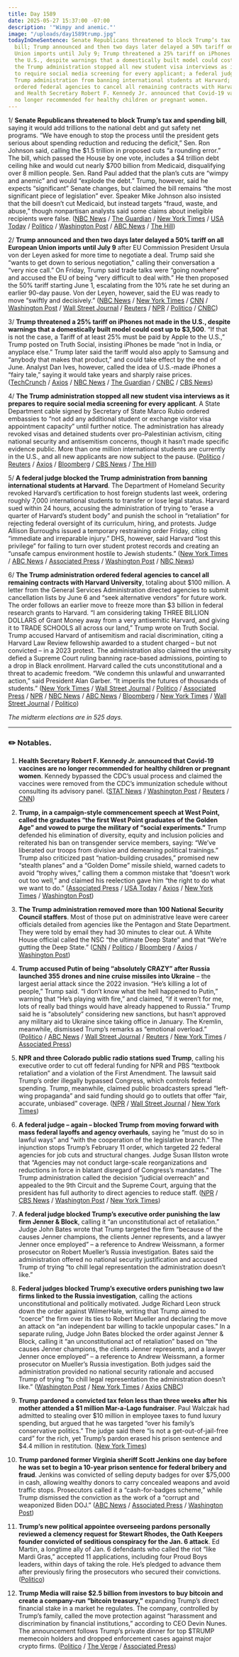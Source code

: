 ```yaml
---
title: Day 1589
date: 2025-05-27 15:37:00 -07:00
description: '"Wimpy and anemic."'
image: "/uploads/day1589trump.jpg"
todayInOneSentence: Senate Republicans threatened to block Trump’s tax and spending
  bill; Trump announced and then two days later delayed a 50% tariff on all European
  Union imports until July 9; Trump threatened a 25% tariff on iPhones not made in
  the U.S., despite warnings that a domestically built model could cost up to $3,500;
  the Trump administration stopped all new student visa interviews as it prepares
  to require social media screening for every applicant; a federal judge blocked the
  Trump administration from banning international students at Harvard; the Trump administration
  ordered federal agencies to cancel all remaining contracts with Harvard University;
  and Health Secretary Robert F. Kennedy Jr. announced that Covid-19 vaccines are
  no longer recommended for healthy children or pregnant women.
---
```


1/ **Senate Republicans threatened to block Trump’s tax and spending bill**, saying it would add trillions to the national debt and gut safety net programs. “We have enough to stop the process until the president gets serious about spending reduction and reducing the deficit,” Sen. Ron Johnson said, calling the $1.5 trillion in proposed cuts “a rounding error.” The bill, which passed the House by one vote, includes a $4 trillion debt ceiling hike and would cut nearly $700 billion from Medicaid, disqualifying over 8 million people. Sen. Rand Paul added that the plan’s cuts are “wimpy and anemic” and would “explode the debt.” Trump, however, said he expects “significant” Senate changes, but claimed the bill remains “the most significant piece of legislation” ever. Speaker Mike Johnson also insisted that the bill doesn’t cut Medicaid, but instead targets “fraud, waste, and abuse,” though nonpartisan analysts said some claims about ineligible recipients were false. ([NBC News](https://www.nbcnews.com/politics/congress/ron-johnson-says-enough-opposition-senate-hold-trumps-spending-bill-rcna208973) / [The Guardian](https://www.theguardian.com/us-news/2025/may/25/trump-beautiful-bill-republicans) / [New York Times](https://www.nytimes.com/2025/05/25/us/politics/fiscal-hawks-senate-house-bill.html) / [USA Today](https://www.usatoday.com/story/news/politics/2025/05/25/republicans-senate-trump-tax-bill/83851469007/) / [Politico](https://www.politico.com/news/2025/05/25/ron-johnson-megabill-spending-reductions-00369429) / [Washington Post](https://www.washingtonpost.com/politics/2025/05/25/big-beautiful-bill-midterms-trump/) / [ABC News](https://abcnews.go.com/Politics/gop-senator-resistance-trumps-big-beautiful-bill-stop/story?id=122179072) / [The Hill](https://thehill.com/homenews/sunday-talk-shows/5317970-mike-johnson-big-beautiful-bill-spending/))

2/ **Trump announced and then two days later delayed a 50% tariff on all European Union imports until July 9** after EU Commission President Ursula von der Leyen asked for more time to negotiate a deal. Trump said she “wants to get down to serious negotiation," calling their conversation a “very nice call.” On Friday, Trump said trade talks were “going nowhere” and accused the EU of being “very difficult to deal with.” He then proposed the 50% tariff starting June 1, escalating from the 10% rate he set during an earlier 90-day pause. Von der Leyen, however, said the EU was ready to move “swiftly and decisively.” ([NBC News](https://www.nbcnews.com/politics/trump-administration/trump-delays-50-tariffs-eu-july-9-rcna209026) / [New York Times](https://www.nytimes.com/2025/05/25/us/politics/trump-european-union-tariff.html) / [CNN](https://www.cnn.com/2025/05/25/business/trump-eu-tariff-delay) / [Washington Post](https://www.washingtonpost.com/politics/2025/05/25/trump-trade-tariffs-eu/) / [Wall Street Journal](https://www.wsj.com/politics/policy/trump-agrees-to-delay-eu-tariffs-cfebc4af) / [Reuters](https://www.reuters.com/business/trump-extends-deadline-reach-eu-trade-deal-until-july-9-2025-05-25/) / [NPR](https://www.npr.org/2025/05/23/nx-s1-5408573/trump-tariffs-eu-apple-iphones) / [Politico](https://www.politico.eu/article/donald-trump-eu-von-der-leyen-50-percent-tariff-standoff/) / [CNBC](https://www.cnbc.com/2025/05/27/trump-hails-positive-steps-in-us-eu-trade-talks-as-markets-await-deal.html))

3/ **Trump threatened a 25% tariff on iPhones not made in the U.S., despite warnings that a domestically built model could cost up to $3,500**. “If that is not the case, a Tariff of at least 25% must be paid by Apple to the U.S.,” Trump posted on Truth Social, insisting iPhones be made “not in India, or anyplace else.” Trump later said the tariff would also apply to Samsung and “anybody that makes that product,” and could take effect by the end of June. Analyst Dan Ives, however, called the idea of U.S.-made iPhones a “fairy tale,” saying it would take years and sharply raise prices. ([TechCrunch](https://techcrunch.com/2025/05/23/trump-threatens-25-tariffs-on-iphones-made-outside-the-us/) / [Axios](https://www.axios.com/2025/05/23/trump-tariff-apple-iphone) / [NBC News](https://www.nbcnews.com/business/business-news/trump-threatens-25-tariff-apple-not-start-making-iphones-america-rcna208709) / [The Guardian](https://www.theguardian.com/us-news/2025/may/23/donald-trump-threatens-25-percent-tariff-iphones-not-made-in-us) / [CNBC](https://www.cnbc.com/2025/05/23/trump-tariff-apple-iphones-not-made-in-the-us.html) / [CBS News](https://www.cbsnews.com/news/trump-apple-25-tariff-iphones/))

4/ **The Trump administration stopped all new student visa interviews as it prepares to require social media screening for every applicant**. A State Department cable signed by Secretary of State Marco Rubio ordered embassies to “not add any additional student or exchange visitor visa appointment capacity” until further notice. The administration has already revoked visas and detained students over pro-Palestinian activism, citing national security and antisemitism concerns, though it hasn’t made specific evidence public. More than one million international students are currently in the U.S., and all new applicants are now subject to the pause. ([Politico](https://www.politico.com/news/2025/05/27/trump-team-orders-stop-to-new-student-visa-interviews-as-it-weighs-expanding-social-media-vetting-00370501) / [Reuters](https://www.reuters.com/world/us/trump-administration-halts-scheduling-new-student-visa-appointments-2025-05-27/) / [Axios](https://www.axios.com/2025/05/27/student-visas-trump-social-media) / [Bloomberg](https://www.bloomberg.com/news/articles/2025-05-27/us-orders-pause-in-student-visa-interviews-ahead-of-new-vetting) / [CBS News](https://www.cbsnews.com/news/trump-administration-halting-student-visa-appointments-ahead-of-expanded-social-media-vetting/) / [The Hill](https://thehill.com/homenews/education/5320378-trump-international-students-visa-interviews/))

5/ **A federal judge blocked the Trump administration from banning international students at Harvard**. The Department of Homeland Security revoked Harvard’s certification to host foreign students last week, ordering roughly 7,000 international students to transfer or lose legal status. Harvard sued within 24 hours, accusing the administration of trying to “erase a quarter of Harvard’s student body” and punish the school in “retaliation” for rejecting federal oversight of its curriculum, hiring, and protests. Judge Allison Burroughs issued a temporary restraining order Friday, citing “immediate and irreparable injury.” DHS, however, said Harvard “lost this privilege” for failing to turn over student protest records and creating an “unsafe campus environment hostile to Jewish students.” ([New York Times](https://www.nytimes.com/2025/05/23/us/harvard-sues-trump-international-students-garber.html) / [ABC News](https://abcnews.go.com/US/harvard-sues-trump-admin-ban-school-enrolling-international/story?id=122111548) / [Associated Press](https://apnews.com/article/harvard-foreign-students-enrollment-trump-lawsuit-94b65866c563e67a7a7a3c79e90144d6) / [Washington Post](https://www.washingtonpost.com/education/2025/05/23/harvard-lawsuit-international-students-trump-administration/) / [NBC News](https://www.nbcnews.com/news/us-news/harvard-sues-trump-administration-move-block-foreign-student-enrollmen-rcna208723))

6/ **The Trump administration ordered federal agencies to cancel all remaining contracts with Harvard University**, totaling about $100 million. A letter from the General Services Administration directed agencies to submit cancellation lists by June 6 and “seek alternative vendors” for future work. The order follows an earlier move to freeze more than $3 billion in federal research grants to Harvard. “I am considering taking THREE BILLION DOLLARS of Grant Money away from a very antisemitic Harvard, and giving it to TRADE SCHOOLS all across our land,” Trump wrote on Truth Social. Trump accused Harvard of antisemitism and racial discrimination, citing a Harvard Law Review fellowship awarded to a student charged – but not convicted – in a 2023 protest. The administration also claimed the university defied a Supreme Court ruling banning race-based admissions, pointing to a drop in Black enrollment. Harvard called the cuts unconstitutional and a threat to academic freedom. “We condemn this unlawful and unwarranted action,” said President Alan Garber. “It imperils the futures of thousands of students.” ([New York Times](https://www.nytimes.com/2025/05/27/us/harvard-trump-federal-funds.html) / [Wall Street Journal](https://www.wsj.com/us-news/education/trump-administration-seeks-to-end-harvards-federal-contracts-990ad757) / [Politico](https://www.politico.com/news/2025/05/26/trump-harvard-grants-trade-schools-00369766) / [Associated Press](https://apnews.com/article/trump-harvard-federal-contracts-51d2d2618e1f0f5de39cb649644e1dae) / [NPR](https://www.npr.org/2025/05/27/nx-s1-5413188/trump-harvard-federal-funds) / [NBC News](https://www.nbcnews.com/news/us-news/trump-administration-seeks-end-federal-contracts-harvard-rcna209163) / [ABC News](https://abcnews.go.com/Politics/trump-call-federal-agencies-cancel-harvard-contracts-source/story?id=122226558) / [Bloomberg](https://www.bloomberg.com/news/articles/2025-05-27/trump-to-end-federal-contracts-with-harvard-university) / [New York Times](https://www.nytimes.com/2025/05/26/us/harvard-trump-trade-schools.html) / [Wall Street Journal](https://www.wsj.com/us-news/education/trump-threatens-to-redistribute-3-billion-in-harvard-grants-to-trade-schools-a4ebc64c) / [Politico](https://www.politico.com/news/2025/05/27/trump-administration-termination-harvard-contracts-00370243))

*The midterm elections are in 525 days.*

---

### ✏️ Notables.

 1. **Health Secretary Robert F. Kennedy Jr. announced that Covid-19 vaccines are no longer recommended for healthy children or pregnant women**. Kennedy bypassed the CDC’s usual process and claimed the vaccines were removed from the CDC’s immunization schedule without consulting its advisory panel. ([STAT News](https://www.statnews.com/2025/05/27/covid-shots-pregnant-women-children-recommendation-change-hhs-secretary-kennedy/) / [Washington Post](https://www.washingtonpost.com/health/2025/05/27/covid-vaccine-children-recommendation-rfk/) / [Reuters](https://www.reuters.com/business/healthcare-pharmaceuticals/us-drops-covid-vaccine-recommendations-healthy-children-pregnant-women-2025-05-27/) / [CNN](https://www.cnn.com/2025/05/27/health/covid-vaccine-pregnant-women-children-recommendation))

 2. **Trump, in a campaign-style commencement speech at West Point, called the graduates “the first West Point graduates of the Golden Age” and vowed to purge the military of “social experiments.”** Trump defended his elimination of diversity, equity and inclusion policies and reiterated his ban on transgender service members, saying: “We’ve liberated our troops from divisive and demeaning political trainings.” Trump also criticized past “nation-building crusades,” promised new “stealth planes” and a “Golden Dome” missile shield, warned cadets to avoid “trophy wives,” calling them a common mistake that “doesn’t work out too well,” and claimed his reelection gave him “the right to do what we want to do.” ([Associated Press](https://apnews.com/article/trump-commencement-army-west-point-graduates-ecbc20a0ce46350618dabae573e40556) / [USA Today](https://www.usatoday.com/story/news/politics/2025/05/25/trump-trophy-wives-west-point/83852583007/) / [Axios](https://www.axios.com/2025/05/24/trump-west-point-commencement) / [New York Times](https://www.nytimes.com/2025/05/24/us/politics/trump-speech-west-point-commencement.html) / [Washington Post](https://www.washingtonpost.com/politics/2025/05/24/trump-west-point-graduation-dei-military/))

 3. **The Trump administration removed more than 100 National Security Council staffers**. Most of those put on administrative leave were career officials detailed from agencies like the Pentagon and State Department. They were told by email they had 30 minutes to clear out. A White House official called the NSC “the ultimate Deep State” and that “We’re gutting the Deep State.” ([CNN](https://www.cnn.com/2025/05/23/politics/national-security-council-administrative-leave-trump) / [Politico](https://www.politico.com/news/2025/05/23/trump-national-security-council-00368787) / [Bloomberg](https://www.bloomberg.com/news/articles/2025-05-23/trump-downsizes-national-security-council-in-latest-staff-cuts) / [Axios](https://www.bloomberg.com/news/articles/2025-05-23/trump-downsizes-national-security-council-in-latest-staff-cuts) / [Washington Post](https://www.bloomberg.com/news/articles/2025-05-23/trump-downsizes-national-security-council-in-latest-staff-cuts))

 4. **Trump accused Putin of being “absolutely CRAZY” after Russia launched 355 drones and nine cruise missiles into Ukraine** – the largest aerial attack since the 2022 invasion. “He’s killing a lot of people,” Trump said. “I don’t know what the hell happened to Putin,” warning that “He’s playing with fire,” and claimed, “if it weren’t for me, lots of really bad things would have already happened to Russia.” Trump said he is “absolutely” considering new sanctions, but hasn’t approved any military aid to Ukraine since taking office in January. The Kremlin, meanwhile, dismissed Trump’s remarks as “emotional overload.” ([Politico](https://www.politico.com/news/2025/05/27/trump-putin-attack-ukraine-00370919) / [ABC News](https://abcnews.go.com/Politics/live-updates/trump-admin-live-updates/?id=121939393) / [Wall Street Journal](https://www.wsj.com/world/russia/trump-putin-russia-sanctions-truth-social-79738b06) / [Reuters](https://www.reuters.com/business/aerospace-defense/kremlin-trumps-remark-about-putin-being-crazy-there-is-some-emotional-overload-2025-05-26/) / [New York Times](https://www.nytimes.com/2025/05/26/world/europe/russia-ukraine-war-new-phase.html) / [Associated Press](https://apnews.com/article/russia-ukraine-war-drones-missiles-b34e72f0856b0f19219076463cce0414))

 5. **NPR and three Colorado public radio stations sued Trump**, calling his executive order to cut off federal funding for NPR and PBS “textbook retaliation” and a violation of the First Amendment. The lawsuit said Trump’s order illegally bypassed Congress, which controls federal spending. Trump, meanwhile, claimed public broadcasters spread “left-wing propaganda” and said funding should go to outlets that offer “fair, accurate, unbiased” coverage. ([NPR](https://www.npr.org/2025/05/27/nx-s1-5413094/npr-public-radio-lawsuit-trump-funding-ban) / [Wall Street Journal](https://www.wsj.com/politics/policy/npr-challenges-trump-order-to-end-u-s-funding-of-public-media-e290d1aa) / [New York Times](https://www.nytimes.com/2025/05/27/business/media/npr-trump-lawsuit-executive-order-funding.html))

 6. **A federal judge – again – blocked Trump from moving forward with mass federal layoffs and agency overhauls**, saying he “must do so in lawful ways” and “with the cooperation of the legislative branch.” The injunction stops Trump’s February 11 order, which targeted 22 federal agencies for job cuts and structural changes. Judge Susan Illston wrote that “Agencies may not conduct large-scale reorganizations and reductions in force in blatant disregard of Congress’s mandates.” The Trump administration called the decision “judicial overreach” and appealed to the 9th Circuit and the Supreme Court, arguing that the president has full authority to direct agencies to reduce staff. ([NPR](https://www.npr.org/2025/05/23/nx-s1-5407344/trump-government-reorganization-rif-pause) / [CBS News](https://www.cnbc.com/2025/05/23/judge-blocks-trump-federal-workforce-cuts.html) / [Washington Post](https://www.washingtonpost.com/politics/2025/05/23/federal-workers-trump-administration-layoffs-block-extended/) / [New York Times](https://www.nytimes.com/2025/05/23/us/politics/court-ruling-federal-layoffs-trump.html))

 7. **A federal judge blocked Trump’s executive order punishing the law firm Jenner & Block**, calling it “an unconstitutional act of retaliation.” Judge John Bates wrote that Trump targeted the firm “because of the causes Jenner champions, the clients Jenner represents, and a lawyer Jenner once employed” – a reference to Andrew Weissmann, a former prosecutor on Robert Mueller’s Russia investigation. Bates said the administration offered no national security justification and accused Trump of trying “to chill legal representation the administration doesn’t like.”

 8. **Federal judges blocked Trump’s executive orders punishing two law firms linked to the Russia investigation**, calling the actions unconstitutional and politically motivated. Judge Richard Leon struck down the order against WilmerHale, writing that Trump aimed to “coerce” the firm over its ties to Robert Mueller and declaring the move an attack on “an independent bar willing to tackle unpopular cases.” In a separate ruling, Judge John Bates blocked the order against Jenner & Block, calling it “an unconstitutional act of retaliation” based on “the causes Jenner champions, the clients Jenner represents, and a lawyer Jenner once employed” – a reference to Andrew Weissmann, a former prosecutor on Mueller’s Russia investigation. Both judges said the administration provided no national security rationale and accused Trump of trying “to chill legal representation the administration doesn’t like.” ([Washington Post](https://www.washingtonpost.com/politics/2025/05/23/trump-jenner-block-order-struck-down/) / [New York Times](https://www.nytimes.com/2025/05/27/us/politics/trump-law-firms-wilmerhale.html) / [Axios](https://www.axios.com/2025/05/23/trump-executive-order-robert-mueller-jenner-block) [CNBC](https://www.nbcnews.com/politics/justice-department/trump-executive-order-targeting-jenner-law-firm-unconstitutional-judge-rcna205230))

 9. **Trump pardoned a convicted tax felon less than three weeks after his mother attended a $1 million Mar-a-Lago fundraiser**. Paul Walczak had admitted to stealing over $10 million in employee taxes to fund luxury spending, but argued that he was targeted “over his family’s conservative politics.” The judge said there “is not a get-out-of-jail-free card” for the rich, yet Trump’s pardon erased his prison sentence and $4.4 million in restitution. ([New York Times](https://www.nytimes.com/2025/05/27/us/politics/trump-pardon-paul-walczak-tax-crimes.html))

10. **Trump pardoned former Virginia sheriff Scott Jenkins one day before he was set to begin a 10-year prison sentence for federal bribery and fraud**. Jenkins was convicted of selling deputy badges for over $75,000 in cash, allowing wealthy donors to carry concealed weapons and avoid traffic stops. Prosecutors called it a “cash-for-badges scheme,” while Trump dismissed the conviction as the work of a “corrupt and weaponized Biden DOJ.” ([ABC News](https://abcnews.go.com/Politics/trump-pardons-virginia-sheriff-convicted-federal-bribery-charges/story?id=122206606) / [Associated Press](https://apnews.com/article/sheriff-bribery-conviction-trump-pardon-3a35152ebb86d4ab4a2d3d018c0bda8e) / [Washington Post](https://www.washingtonpost.com/politics/2025/05/26/trump-pardons-sheriff-bribes/))

11. **Trump’s new political appointee overseeing pardons personally reviewed a clemency request for Stewart Rhodes, the Oath Keepers founder convicted of seditious conspiracy for the Jan. 6 attack**. Ed Martin, a longtime ally of Jan. 6 defendants who called the riot “like Mardi Gras,” accepted 11 applications, including four Proud Boys leaders, within days of taking the role. He’s pledged to advance them after previously firing the prosecutors who secured their convictions. ([Politico](https://www.politico.com/news/2025/05/27/ed-martin-stewart-rhodes-jan-6-pardon-00371222))

12. **Trump Media will raise $2.5 billion from investors to buy bitcoin and create a company-run “bitcoin treasury,”** expanding Trump’s direct financial stake in a market he regulates. The company, controlled by Trump’s family, called the move protection against “harassment and discrimination by financial institutions,” according to CEO Devin Nunes. The announcement follows Trump’s private dinner for top $TRUMP memecoin holders and dropped enforcement cases against major crypto firms. ([Politico](https://www.politico.com/news/2025/05/27/trump-social-media-crypto-bitcoin-00370168) / [The Verge](https://www.theverge.com/news/674684/trump-media-bitcoin-treasury-deal) / [Associated Press](https://apnews.com/article/trump-media-bitcoin-stock-sale-c2db8214871452b88950bc10b567d1ec))